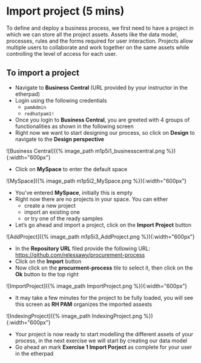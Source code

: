 # Import project (5 mins)

To define and deploy a business process, we first need to have a project in which we can store all the project assets. Assets like the data model, processes, rules and the forms required for user interaction. Projects allow multiple users to collaborate and work together on the same assets while controlling the level of access for each user.

## To import a  project

- Navigate to **Business Central** (URL provided by your instructor in the etherpad)
- Login using the following credentials
    - `pamAdmin`
    - `redhatpam1!`
- Once you login to **Business Central**, you are greeted with 4 groups of functionalities as shown in the following screen
- Right now we want to start designing our process, so click on **Design** to navigate to the **Design perspective**

![Business Central]({% image_path m1p5i1_businesscentral.png %}){:width="600px”}

- Click on **MySpace** to enter the default space

![MySpace]({% image_path m1p5i2_MySpace.png %}){:width="600px”}

- You’ve entered **MySpace**, initially this is empty
- Right now there are no projects in your space. You can either 
    - create a new project 
    - import an existing one
    - or try one of the ready samples
- Let’s go ahead and import a project, click on the **Import Project** button

![AddProject]({% image_path m1p5i3_AddProject.png %}){:width="600px”}

- In the **Repository URL** filed provide the following URL: https://github.com/relessawy/procurement-process
- Click on the **Import** button
- Now click on the **procurment-process** tile to select it, then click on the **Ok** button to the top right
    
![ImportProject]({% image_path ImportProject.png %}){:width="600px”}



- It may take a few minutes for the project to be fully loaded, you will see this screen as **RH PAM** organizes the imported assests

![IndexingProject]({% image_path IndexingProject.png %}){:width="600px”}

- Your project is now ready to start modelling the different assets of your process, in the next exercise we will start by creating our data model
- Go ahead an mark **Exercise 1 Import Porject** as complete for your user in the etherpad


